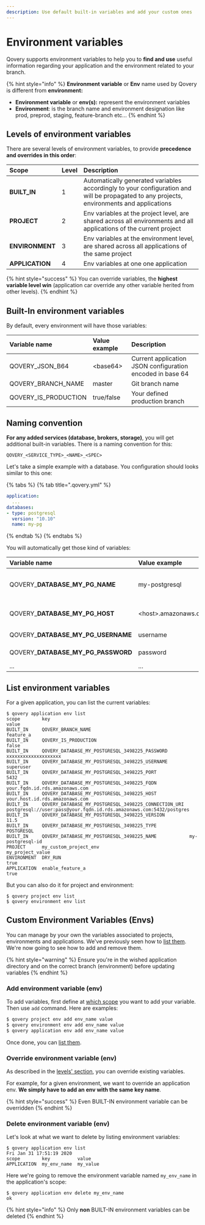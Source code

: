 ```yaml
---
description: Use default built-in variables and add your custom ones
---
```


# Environment variables

Qovery supports environment variables to help you to **find and use** useful information regarding your application and the environment related to your branch.

{% hint style="info" %}
**Environment variable** or **Env** name used by Qovery is different from **environment:**

* **Environment variable** or **env\(s\):** represent the environment variables
* **Environment**: is the branch name and environment designation like prod, preprod, staging, feature-branch etc...
{% endhint %}

## Levels of environment variables

There are several levels of environment variables, to provide **precedence and overrides in this order**:

| Scope | Level | Description |
| :--- | :--- | :--- |
| **BUILT\_IN** | 1 | Automatically generated variables accordingly to your configuration and will be propagated to any projects, environments and applications |
| **PROJECT** | 2 | Env variables at the project level, are shared across all environments and all applications of the current project |
| **ENVIRONMENT** | 3 | Env variables at the environment level, are shared across all applications of the same project |
| **APPLICATION** | 4 | Env variables at one one application |

{% hint style="success" %}
You can override variables, the **highest variable level win** \(application car override any other variable herited from other levels\).
{% endhint %}

## Built-In environment variables

By default, every environment will have those variables:

| Variable name | Value example | Description |
| :--- | :--- | :--- |
| QOVERY\_JSON\_B64 | &lt;base64&gt; | Current application JSON configuration encoded in base 64 |
| QOVERY\_BRANCH\_NAME | master | Git branch name |
| QOVERY\_IS\_PRODUCTION | true/false | Your defined production branch |

## Naming convention

**For any added services \(database, brokers, storage\)**, you will get additional built-in variables. There is a naming convention for this:

```text
QOVERY_<SERVICE_TYPE>_<NAME>_<SPEC>
```

Let's take a simple example with a database. You configuration should looks similar to this one:

{% tabs %}
{% tab title=".qovery.yml" %}
```yaml
application:
  ...
databases:
- type: postgresql
  version: "10.10"
  name: my-pg
```
{% endtab %}
{% endtabs %}

You will automatically get those kind of variables:

| Variable name | Value example | Description |
| :--- | :--- | :--- |
| QOVERY\_**DATABASE**\_**MY\_PG**\_**NAME** | my-postgresql | Name of your PostgreSQL database |
| QOVERY\_**DATABASE**\_**MY\_PG**\_**HOST** | &lt;host&gt;.amazonaws.com | PostgreSQL host address |
| QOVERY\_**DATABASE**\_**MY\_PG**\_**USERNAME** | username | PostgreSQL username |
| QOVERY\_**DATABASE**\_**MY\_PG**\_**PASSWORD** | password | PostgreSQL password |
| ... | ... | ... |

## List environment variables

For a given application, you can list the current variables:

```text
$ qovery application env list
scope        key                                                   value
BUILT_IN     QOVERY_BRANCH_NAME                                    feature_a
BUILT_IN     QOVERY_IS_PRODUCTION                                  false
BUILT_IN     QOVERY_DATABASE_MY_POSTGRESQL_3498225_PASSWORD        xxxxxxxxxxxxxxxxxxxx
BUILT_IN     QOVERY_DATABASE_MY_POSTGRESQL_3498225_USERNAME        superuser
BUILT_IN     QOVERY_DATABASE_MY_POSTGRESQL_3498225_PORT            5432
BUILT_IN     QOVERY_DATABASE_MY_POSTGRESQL_3498225_FQDN            your.fqdn.id.rds.amazonaws.com
BUILT_IN     QOVERY_DATABASE_MY_POSTGRESQL_3498225_HOST            your.host.id.rds.amazonaws.com
BUILT_IN     QOVERY_DATABASE_MY_POSTGRESQL_3498225_CONNECTION_URI  postgresql://user:pass@your.fqdn.id.rds.amazonaws.com:5432/postgres
BUILT_IN     QOVERY_DATABASE_MY_POSTGRESQL_3498225_VERSION         11.5
BUILT_IN     QOVERY_DATABASE_MY_POSTGRESQL_3498225_TYPE            POSTGRESQL
BUILT_IN     QOVERY_DATABASE_MY_POSTGRESQL_3498225_NAME            my-postgresql-id
PROJECT      my_custom_project_env                                 my_project_value
ENVIRONMENT  DRY_RUN                                               true
APPLICATION  enable_feature_a                                      true
```

But you can also do it for project and environment:

```text
$ qovery project env list
$ qovery environment env list
```

## Custom Environment Variables \(Envs\)

You can manage by your own the variables associated to projects, environments and applications. We've previously seen how to [list them](environment-variables.md#list-environment-variables). We're now going to see how to add and remove them.

{% hint style="warning" %}
Ensure you're in the wished application directory and on the correct branch \(environment\) before updating variables
{% endhint %}

### Add environment variable \(env\)

To add variables, first define at [which scope](environment-variables.md#levels-of-environment-variable) you want to add your variable. Then use `add` command. Here are examples:

```bash
$ qovery project env add env_name value
$ qovery environment env add env_name value
$ qovery application env add env_name value
```

Once done, you can [list them](environment-variables.md#list-environment-variables).

### Override environment variable \(env\)

As described in the [levels' section](environment-variables.md#levels-of-environment-variable), you can override existing variables.

For example, for a given environment, we want to override an application env. **We simply have to add an env with the same key name**.

{% hint style="success" %}
Even BUILT-IN environment variable can be overridden
{% endhint %}

### Delete environment variable \(env\)

Let's look at what we want to delete by listing environment variables:

```text
$ qovery application env list                                                                                                                                                               Fri Jan 31 17:51:19 2020
scope        key          value
APPLICATION  my_env_name  my_value
```

Here we're going to remove the environment variable named `my_env_name` in the application's scope:

```text
$ qovery application env delete my_env_name
ok
```

{% hint style="info" %}
Only **non** BUILT-IN environment variables can be deleted
{% endhint %}

